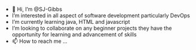 - 👋 Hi, I’m @SJ-Gibbs 
- I’m interested in all aspect of software development particularly DevOps
- I’m currently learning java, HTML and javascript
- I’m looking to collaborate on any beginner projects they have the opportunity for learning and advancement of skills
- 📫 How to reach me ...

